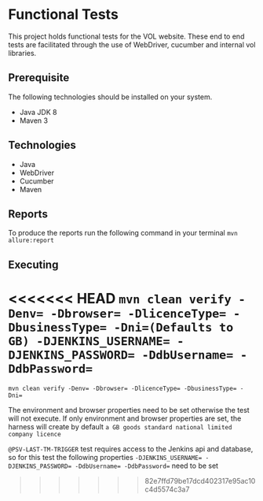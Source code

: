 # Functional Tests
This project holds functional tests for the VOL website. These end to end tests are facilitated through the use of WebDriver, cucumber and internal vol libraries.

## Prerequisite 
The following technologies should be installed on your system.
* Java JDK 8
* Maven 3

## Technologies
* Java
* WebDriver
* Cucumber
* Maven

## Reports
To produce the reports run the following command in your terminal
``mvn allure:report``
## Executing
<<<<<<< HEAD
``mvn clean verify -Denv= -Dbrowser= -DlicenceType= -DbusinessType= -Dni=(Defaults to GB) -DJENKINS_USERNAME= -DJENKINS_PASSWORD= -DdbUsername=
  -DdbPassword=
``
=======
``mvn clean verify -Denv= -Dbrowser= -DlicenceType= -DbusinessType= -Dni=`` 

The environment and browser properties need to be set otherwise the test will not execute. If only environment and browser properties are set, the harness will
create by default ``a GB goods standard national limited company licence``

``@PSV-LAST-TM-TRIGGER`` test requires access to the Jenkins api and database, so for this test the following properties 
``-DJENKINS_USERNAME= -DJENKINS_PASSWORD= -DdbUsername= -DdbPassword=`` need to be set



>>>>>>> 82e7ffd79be17dcd402317e95ac10c4d5574c3a7
